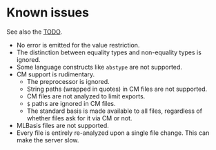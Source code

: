 # Known issues

See also the [TODO][].

- No error is emitted for the value restriction.
- The distinction between equality types and non-equality types is ignored.
- Some language constructs like `abstype` are not supported.
- CM support is rudimentary.
  - The preprocessor is ignored.
  - String paths (wrapped in quotes) in CM files are not supported.
  - CM files are not analyzed to limit exports.
  - `$` paths are ignored in CM files.
  - The standard basis is made available to all files, regardless of whether files ask for it via CM or not.
- MLBasis files are not supported.
- Every file is entirely re-analyzed upon a single file change. This can make the server slow.

[todo]: /docs/todo.md

